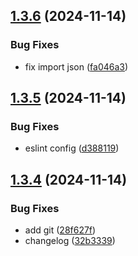 ## [1.3.6](https://github.com/DaveITpl/eslint-plugin-mui-path-imports-eslint9/compare/v1.3.5...v1.3.6) (2024-11-14)


### Bug Fixes

* fix import json ([fa046a3](https://github.com/DaveITpl/eslint-plugin-mui-path-imports-eslint9/commit/fa046a3e3f4ccdfdcbe41d358840196ffff50902))

## [1.3.5](https://github.com/DaveITpl/eslint-plugin-mui-path-imports-eslint9/compare/v1.3.4...v1.3.5) (2024-11-14)


### Bug Fixes

* eslint config ([d388119](https://github.com/DaveITpl/eslint-plugin-mui-path-imports-eslint9/commit/d388119b4fc3fbf2da7de895f0167eb1708be523))

## [1.3.4](https://github.com/DaveITpl/eslint-plugin-mui-path-imports-eslint9/compare/v1.3.3...v1.3.4) (2024-11-14)


### Bug Fixes

* add git ([28f627f](https://github.com/DaveITpl/eslint-plugin-mui-path-imports-eslint9/commit/28f627f4690f0e879aeb62e143c27f0fce976dda))
* changelog ([32b3339](https://github.com/DaveITpl/eslint-plugin-mui-path-imports-eslint9/commit/32b333937074322f593222550b2a8379537aa705))
